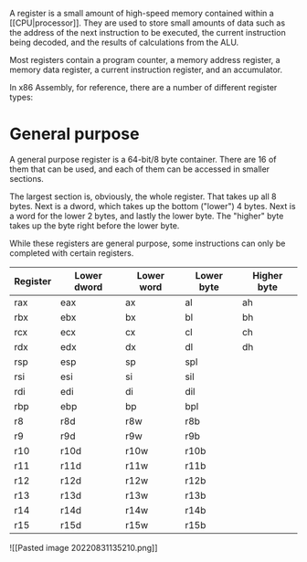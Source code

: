 A register is a small amount of high-speed memory contained within a [[CPU|processor]]. They are used to store small amounts of data such as the address of the next instruction to be executed, the current instruction being decoded, and the results of calculations from the ALU.

Most registers contain a program counter, a memory address register, a memory data register, a current instruction register, and an accumulator.

In x86 Assembly, for reference, there are a number of different register types:

# General purpose
A general purpose register is a 64-bit/8 byte container. There are 16 of them that can be used, and each of them can be accessed in smaller sections.

The largest section is, obviously, the whole register. That takes up all 8 bytes. Next is a dword, which takes up the bottom ("lower") 4 bytes. Next is a word for the lower 2 bytes, and lastly the lower byte. The "higher" byte takes up the byte right before the lower byte.

While these registers are general purpose, some instructions can only be completed with certain registers.

| Register | Lower dword | Lower word | Lower byte | Higher byte |
| -------- | ----------- | ---------- | ---------- | ----------- |
| rax      | eax         | ax         | al         | ah          |
| rbx      | ebx         | bx         | bl         | bh          |
| rcx      | ecx         | cx         | cl         | ch          |
| rdx      | edx         | dx         | dl         | dh            |
| rsp      | esp         | sp         | spl        |             |
| rsi      | esi         | si         | sil        |             |
| rdi      | edi         | di         | dil        |             |
| rbp      | ebp         | bp         | bpl        |             |
| r8       | r8d         | r8w        | r8b        |             |
| r9       | r9d         | r9w        | r9b        |             |
| r10      | r10d        | r10w       | r10b       |             |
| r11      | r11d        | r11w       | r11b       |             |
| r12      | r12d        | r12w       | r12b       |             |
| r13      | r13d        | r13w       | r13b       |             |
| r14      | r14d        | r14w       | r14b       |             |
| r15      | r15d        | r15w       | r15b       |             |

![[Pasted image 20220831135210.png]]
